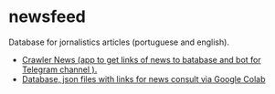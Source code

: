 # newsfeed
Database for jornalistics articles (portuguese and english). 

- [Crawler News (app to get links of news to batabase and bot for Telegram channel ). ](https://github.com/wsricardo/news-crawler)
- [Database, json files with links for news consult via Google Colab](https://colab.research.google.com/github/wsricardo/news-crawler/blob/main/NewsFeed.ipynb)
